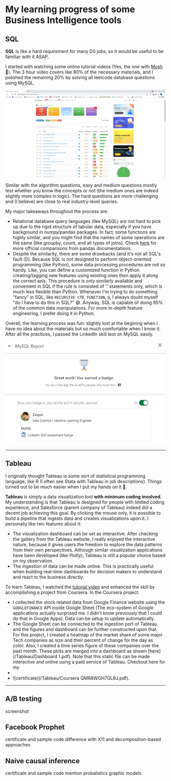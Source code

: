 # My learning progress of some Business Intelligence tools

## SQL
**SQL** is like a hard requirement for many DS jobs, so it would be useful to be familiar with it ASAP.

I started with watching some online tutorial videos (Yes, the one with [Mosh](https://youtu.be/7S_tz1z_5bA) :slightly_smiling_face:). The 3 hour video covers like 80% of the necessary materials, and I polished the remaining 20% by solving all leetcode database questions using MySQL.

![1](/SQL/leetcode-SQL.PNG)

Similar with the algorithm questions, easy and medium questions mostly test whether you know the concepts or not (the medium ones are indeed slightly more complex in logic). The hard questions are more challenging and (I believe) are close to real industry-level queries. 

My major takeaways throughout the process are:
* Relational database query languages (like MySQL) are not hard to pick up due to the rigid structure of tabular data, especially if you have background in numpy/pandas packages. In fact, some functions are highly similar, and you might find that the names of some operations are the same (like groupby, count, and all types of joins). Check [here](https://pandas.pydata.org/pandas-docs/stable/getting_started/comparison/comparison_with_sql.html) for more official comparisons from pandas documentations.
* Despite the similarity, there are some drawbacks (and it's not all SQL's fault :upside_down_face:). Because SQL is not designed to perform object-oriented programming (like Python), some data processing procedures are not so handy. Like, you can define a customized function in Python creating/tagging new features using existing ones then apply it along the correct axis. This procedure is only similarly available and convenient in SQL if the rule is consisted of '<if-else>' statements only, which is much less flexible than Python. Whenever I'm trying to do something "fancy" in SQL, like `RECURSIVE CTE`, `FUNCTION`, `@`, I always doubt myself "do I have to do this in SQL?" :sweat_smile:. Anyway, SQL is capable of doing 95% of the common data manipulations. For more in-depth feature engineering, I prefer doing it in Python.

Overall, the learning process was fun: slightly lost at the begining when I have no idea about the materials but so much comfortable when I know it. After all the practices, I passed the LinkedIn skill test on MySQL easily.

![2](/SQL/Capture.PNG)

---
## Tableau

I originally thought Tableau is some sort of statistical programming language, like R (I often see Stata with Tableau in job descriptions). Things turned out to be much easier when I put my hands on it :muscle:. 

**Tableau** is simply a data visualization tool **with minimum coding involved**. My understanding is that Tableau is designed for people with limited coding experience, and Salesforce (parent company of Tableau) indeed did a decent job achieving this goal. By clicking the mouse only, it is possible to build a pipeline that ingests data and creates visualizations upon it. I personally like two features about it:
* The visualization dashboard can be set as interactive. After checking the gallery from the Tableau website, I really enjoyed the interactive nature, because it gives users the freedom to explore the data patterns from their own perspectives. Although similar visualization applications have been developed (like Plotly), Tableau is still a popular choice based on my observation.
* The ingestion of data can be made online. This is practically useful when building real-time dashboards for decision makers to understand and react to the business directly.

To learn Tableau, I watched the [tutorial video](https://youtu.be/aHaOIvR00So) and enhanced the skill by accomplishing a project from Coursera. In the Coursera project:
* I collected the stock related data from Google Finance website using the `GOOGLEFINANCE` API inside Google Sheet (The eco-system of Google applications actually surprised me. I didn't know previously that I could do that in Google Apps). Data can be setup to update automatically.
* The Google Sheet can be connected to the ingestion port of Tableau, and the figures and dashboard can be further constructed upon that. For this project, I created a heatmap of the market share of some major Tech companies as size and their percent of change for the day as color. Also, I created a time series figure of these companies over the past month. These plots are merged into a dashboard as shown [here](/Tableau/Dashboard 1.pdf). Note that this static file can be made interactive and online using a paid service of Tableau. Checkout here for my 
* 
* ![certificate](/Tableau/Coursera QMR8WGH7GL8J.pdf).


---

## A/B testing
screenshot

## Facebook Prophet
certificate and sample code
difference with X11 and decomposition-based approaches

## Naive causal inference
certificate and sample code
mention probalistics graphic models
